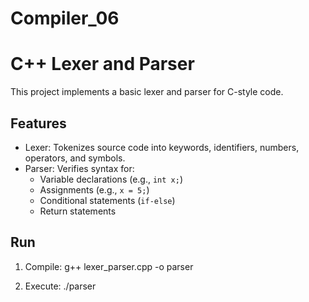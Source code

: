 # Compiler_06
# C++ Lexer and Parser
This project implements a basic lexer and parser for C-style code.

## Features
- Lexer: Tokenizes source code into keywords, identifiers, numbers, operators, and symbols.
- Parser: Verifies syntax for:
  - Variable declarations (e.g., `int x;`)
  - Assignments (e.g., `x = 5;`)
  - Conditional statements (`if-else`)
  - Return statements

## Run
1. Compile:
   g++ lexer_parser.cpp -o parser
   
2. Execute:
   ./parser
